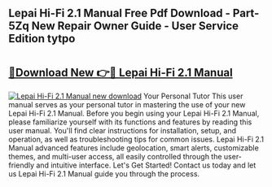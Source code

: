 ## Lepai Hi-Fi 2.1 Manual Free Pdf Download - Part-5Zq New Repair Owner Guide - User Service Edition tytpo

# <h2><a href="http://bc11679.oget.top/?id=Lepai+Hi-Fi+2.1+Manual">🔗Download New 👉🔴 Lepai Hi-Fi 2.1 Manual</a></h2>

[![Lepai Hi-Fi 2.1 Manual new download](https://i.imgur.com/5g1atiW.png)](http://bc11679.oget.top/?id=Lepai+Hi-Fi+2.1+Manual)
Your Personal Tutor This user manual serves as your personal tutor in mastering the use of your new Lepai Hi-Fi 2.1 Manual. Before you begin using your Lepai Hi-Fi 2.1 Manual, please familiarize yourself with its functions and features by reading this user manual. You'll find clear instructions for installation, setup, and operation, as well as troubleshooting tips for common issues. Lepai Hi-Fi 2.1 Manual advanced features include geolocation, smart alerts, customizable themes, and multi-user access, all easily controlled through the user-friendly and intuitive interface. Let's Get Started! Contact us today and let us Lepai Hi-Fi 2.1 Manual guide you through the process.
